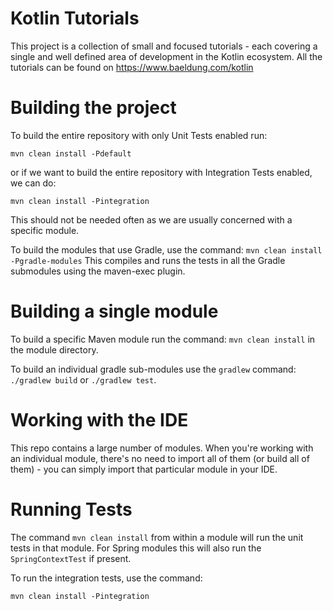 Kotlin Tutorials
====================
This project is a collection of small and focused tutorials - each covering a single and well defined area of development in the Kotlin ecosystem.
All the tutorials can be found on https://www.baeldung.com/kotlin 


Building the project
====================

To build the entire repository with only Unit Tests enabled run:

`mvn clean install -Pdefault`

or if we want to build the entire repository with Integration Tests enabled, we can do:

`mvn clean install -Pintegration`

This should not be needed often as we are usually concerned with a specific module.

To build the modules that use Gradle, use the command:
`mvn clean install -Pgradle-modules`
This compiles and runs the tests in all the Gradle submodules using the maven-exec plugin.


Building a single module
====================
To build a specific Maven module run the command: `mvn clean install` in the module directory.

To build an  individual gradle sub-modules use the `gradlew` command:
`./gradlew build` or `./gradlew test`. 


Working with the IDE
====================
This repo contains a large number of modules. 
When you're working with an individual module, there's no need to import all of them (or build all of them) - you can simply import that particular module in your IDE.


Running Tests
=============
The command `mvn clean install` from within a module will run the unit tests in that module.
For Spring modules this will also run the `SpringContextTest` if present.

To run the integration tests, use the command:

`mvn clean install -Pintegration` 

